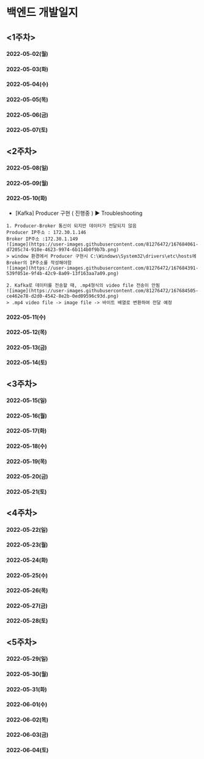 # 백엔드 개발일지
## <1주차>
#### 2022-05-02(월)<br>
#### 2022-05-03(화)<br>
#### 2022-05-04(수)<br>
#### 2022-05-05(목)<br>
#### 2022-05-06(금)<br>
#### 2022-05-07(토)<br>
## <2주차>
#### 2022-05-08(일)<br>
#### 2022-05-09(월)<br>
#### 2022-05-10(화)<br>
- [Kafka] Producer 구현 ( 진행중 )
▶ Troubleshooting
```
1. Producer-Broker 통신이 되지만 데이터가 전달되지 않음
Producer IP주소 : 172.30.1.146
Broker IP주소 :172.30.1.149
![image](https://user-images.githubusercontent.com/81276472/167684061-d7205c74-910e-4623-9974-6b114b0f9b7b.png)
> window 환경에서 Producer 구현시 C:\Windows\System32\drivers\etc\hosts에 Broker의 IP주소를 작성해야함
![image](https://user-images.githubusercontent.com/81276472/167684391-539f051e-9f4b-42c9-8a09-13f163aa7a09.png)

2. Kafka로 데이터를 전송할 때, .mp4형식의 video file 전송이 안됨
![image](https://user-images.githubusercontent.com/81276472/167684505-ce462e78-d2d0-4542-8e2b-0ed09596c93d.png)
> .mp4 video file -> image file -> 바이트 배열로 변환하여 전달 예정
```
#### 2022-05-11(수)<br>
#### 2022-05-12(목)<br>
#### 2022-05-13(금)<br>
#### 2022-05-14(토)<br>
## <3주차>
#### 2022-05-15(일)<br>
#### 2022-05-16(월)<br>
#### 2022-05-17(화)<br>
#### 2022-05-18(수)<br>
#### 2022-05-19(목)<br>
#### 2022-05-20(금)<br>
#### 2022-05-21(토)<br>
## <4주차>
#### 2022-05-22(일)<br>
#### 2022-05-23(월)<br>
#### 2022-05-24(화)<br>
#### 2022-05-25(수)<br>
#### 2022-05-26(목)<br>
#### 2022-05-27(금)<br>
#### 2022-05-28(토)<br>
## <5주차>
#### 2022-05-29(일)<br>
#### 2022-05-30(월)<br>
#### 2022-05-31(화)<br>
#### 2022-06-01(수)<br>
#### 2022-06-02(목)<br>
#### 2022-06-03(금)<br>
#### 2022-06-04(토)<br>
